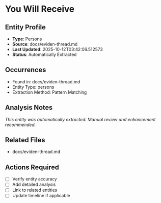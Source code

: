 # You Will Receive

## Entity Profile
- **Type**: Persons
- **Source**: docs/eviden-thread.md
- **Last Updated**: 2025-10-12T03:42:06.512573
- **Status**: Automatically Extracted

## Occurrences
- Found in: docs/eviden-thread.md
- Entity Type: persons
- Extraction Method: Pattern Matching

## Analysis Notes
*This entity was automatically extracted. Manual review and enhancement recommended.*

## Related Files
- docs/eviden-thread.md

## Actions Required
- [ ] Verify entity accuracy
- [ ] Add detailed analysis
- [ ] Link to related entities
- [ ] Update timeline if applicable
